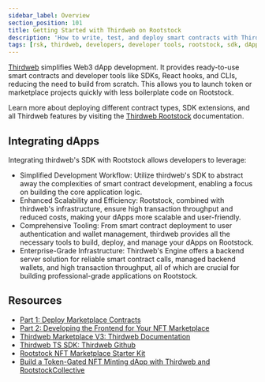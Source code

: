 ```yaml
---
sidebar_label: Overview
section_position: 101 
title: Getting Started with Thirdweb on Rootstock
description: 'How to write, test, and deploy smart contracts with Thirdweb'
tags: [rsk, thirdweb, developers, developer tools, rootstock, sdk, dApps, smart contracts]
---
```


[Thirdweb](https://thirdweb.com/rootstock) simplifies Web3 dApp development. It provides ready-to-use smart contracts and developer tools like SDKs, React hooks, and CLIs, reducing the need to build from scratch. This allows you to launch token or marketplace projects quickly with less boilerplate code on Rootstock.

Learn more about deploying different contract types, SDK extensions, and all Thirdweb features by visiting the [Thirdweb Rootstock](https://thirdweb.com/rootstock) documentation.

## Integrating dApps

Integrating thirdweb's SDK with Rootstock allows developers to leverage:

- Simplified Development Workflow: Utilize thirdweb's SDK to abstract away the complexities of smart contract development, enabling a focus on building the core application logic.
- Enhanced Scalability and Efficiency: Rootstock, combined with thirdweb's infrastructure, ensure high transaction throughput and reduced costs, making your dApps more scalable and user-friendly.
- Comprehensive Tooling: From smart contract deployment to user authentication and wallet management, thirdweb provides all the necessary tools to build, deploy, and manage your dApps on Rootstock.
- Enterprise-Grade Infrastructure: Thirdweb's Engine offers a backend server solution for reliable smart contract calls, managed backend wallets, and high transaction throughput, all of which are crucial for building professional-grade applications on Rootstock.

## Resources
- [Part 1: Deploy Marketplace Contracts](/developers/smart-contracts/thirdweb/deploy-marketplace-contracts)
- [Part 2: Developing the Frontend for Your NFT Marketplace](/developers/smart-contracts/thirdweb/nft-marketplace-frontend)
- [Thirdweb Marketplace V3: Thirdweb Documentation](https://thirdweb.com/thirdweb.eth/MarketplaceV3)
- [Thirdweb TS SDK: Thirdweb Github](https://github.com/thirdweb-dev/js/tree/main#readme)
- [Rootstock NFT Marketplace Starter Kit](https://github.com/rsksmart/rsk-thirdweb-marketplace)
- [Build a Token-Gated NFT Minting dApp with Thirdweb and RootstockCollective](/resources/tutorials/tokengated-nft-minting)